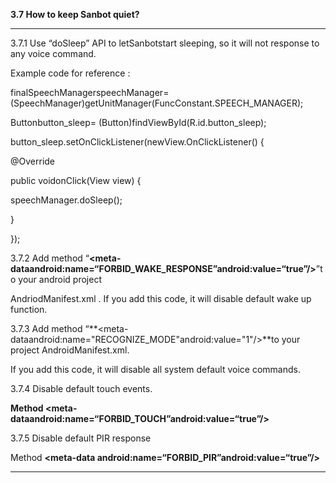 **3.7 How to keep Sanbot quiet?**

---

3.7.1  Use “doSleep” API to letSanbotstart sleeping, so it will not response to any voice command.

 Example code for reference :



finalSpeechManagerspeechManager= \(SpeechManager\)getUnitManager\(FuncConstant.SPEECH\_MANAGER\);

 Buttonbutton\_sleep= \(Button\)findViewById\(R.id.button\_sleep\);

button\_sleep.setOnClickListener\(newView.OnClickListener\(\) {

 @Override

 public voidonClick\(View view\) {

speechManager.doSleep\(\);

 }

}\);



3.7.2 Add method “**&lt;meta-dataandroid:name=“FORBID\_WAKE\_RESPONSE”android:value=“true”/&gt;**”to your android project

AndriodManifest.xml . If you add this code, it will disable default wake up function.



3.7.3 Add method “**&lt;meta-dataandroid:name="RECOGNIZE\_MODE"android:value="1"/&gt;**to your project AndroidManifest.xml.

 If you add this code, it will disable all system default voice commands.



3.7.4  Disable default touch events.

**Method &lt;meta-dataandroid:name=“FORBID\_TOUCH”android:value=“true”/&gt;**



3.7.5  Disable default PIR response

Method **&lt;meta-data android:name=“FORBID\_PIR”android:value=“true”/&gt;**

---



